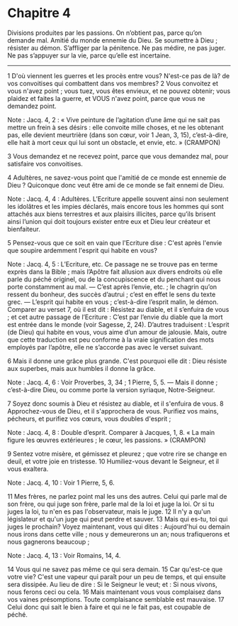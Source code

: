 # Chapitre 4

Divisions produites par les passions.
On n’obtient pas, parce qu’on demande mal.
Amitié du monde ennemie du Dieu.
Se soumettre à Dieu ; résister au démon.
S’affliger par la pénitence.
Ne pas médire, ne pas juger.
Ne pas s’appuyer sur la vie, parce qu’elle est incertaine.

***

1 D'où viennent les guerres et les procès entre vous? N'est-ce pas de là? de vos convoitises qui combattent dans vos membres? 2 Vous convoitez et vous n'avez point ; vous tuez, vous êtes envieux, et ne pouvez obtenir; vous plaidez et faites la guerre, et VOUS n'avez point, parce que vous ne demandez point.

<span class="bible-note">Note : </span> Jacq. 4, 2 : « Vive peinture de l’agitation d’une âme qui ne sait pas mettre un frein à ses désirs : elle convoite mille choses, et ne les obtenant pas, elle devient meurtrière (dans son cœur, voir 1 Jean, 3, 15), c’est-à-dire, elle hait à mort ceux qui lui sont un obstacle, et envie, etc. » (CRAMPON)

3 Vous demandez et ne recevez point, parce que vous demandez mal, pour satisfaire vos convoitises.


4 Adultères, ne savez-vous point que l'amitié de ce monde est ennemie de Dieu ? Quiconque donc veut être ami de ce monde se fait ennemi de Dieu.

<span class="bible-note">Note : </span> Jacq. 4, 4 : Adultères. L’Ecriture appelle souvent ainsi non seulement les idolâtres et les impies déclarés, mais encore tous les hommes qui sont attachés aux biens terrestres et aux plaisirs illicites, parce qu’ils brisent ainsi l’union qui doit toujours exister entre eux et Dieu leur créateur et bienfaiteur.

5 Pensez-vous que ce soit en vain que l'Ecriture dise : C'est après l'envie que soupire ardemment l'esprit qui habite en vous?

<span class="bible-note">Note : </span> Jacq. 4, 5 : L’Ecriture, etc. Ce passage ne se trouve pas en terme exprès dans la Bible ; mais l’Apôtre fait allusion aux divers endroits où elle parle du péché originel, ou de la concupiscence et du penchant qui nous porte constamment au mal. ― C’est après l’envie, etc. ; le chagrin qu’on ressent du bonheur, des succès d’autrui ; c’est en effet le sens du texte grec. ― L’esprit qui habite en vous ; c’est-à-dire l’esprit malin, le démon. Comparer au verset 7, où il est dit : Résistez au diable, et il s’enfuira de vous ; et cet autre passage de l’Ecriture : C’est par l’envie du diable que la mort est entrée dans le monde (voir Sagesse, 2, 24). D’autres traduisent : L’esprit (de Dieu) qui habite en vous, vous aime d’un amour de jalousie. Mais, outre que cette traduction est peu conforme à la vraie signification des mots employés par l’apôtre, elle ne s’accorde pas avec le verset suivant.

6 Mais il donne une grâce plus grande. C'est pourquoi elle dit : Dieu résiste aux superbes, mais aux humbles il donne la grâce.

<span class="bible-note">Note : </span> Jacq. 4, 6 : Voir Proverbes, 3, 34 ; 1 Pierre, 5, 5. ― Mais il donne ; c’est-à-dire Dieu, ou comme porte la version syriaque, Notre-Seigneur.

7 Soyez donc soumis à Dieu et résistez au diable, et il s'enfuira de vous. 8 Approchez-vous de Dieu, et il s'approchera de vous. Purifiez vos mains, pécheurs, et purifiez vos cœurs, vous doubles d'esprit ;

<span class="bible-note">Note : </span> Jacq. 4, 8 : Double d’esprit. Comparer à Jacques, 1, 8. « La main figure les œuvres extérieures ; le cœur, les passions. » (CRAMPON)

9 Sentez votre misère, et gémissez et pleurez ; que votre rire se change en deuil, et votre joie en tristesse. 10 Humiliez-vous devant le Seigneur, et il vous exaltera.

<span class="bible-note">Note : </span> Jacq. 4, 10 : Voir 1 Pierre, 5, 6.


11 Mes frères, ne parlez point mal les uns des autres. Celui qui parle mal de son frère, ou qui juge son frère, parle mal de la loi et juge la loi. Or si tu juges la loi, tu n'en es pas l'observateur, mais le juge. 12 Il n'y a qu'un législateur et qu'un juge qui peut perdre et sauver. 13 Mais qui es-tu, toi qui juges le prochain? Voyez maintenant, vous qui dites : Aujourd'hui ou demain nous irons dans cette ville ; nous y demeurerons un an; nous trafiquerons et nous gagnerons beaucoup ;

<span class="bible-note">Note : </span> Jacq. 4, 13 : Voir Romains, 14, 4.


14 Vous qui ne savez pas même ce qui sera demain. 15 Car qu'est-ce que votre vie? C'est une vapeur qui paraît pour un peu de temps, et qui ensuite sera dissipée. Au lieu de dire : Si le Seigneur le veut; et : Si nous vivons, nous ferons ceci ou cela. 16 Mais maintenant vous vous complaisez dans vos vaines présomptions. Toute complaisance semblable est mauvaise. 17 Celui donc qui sait le bien à faire et qui ne le fait pas, est coupable de péché.

